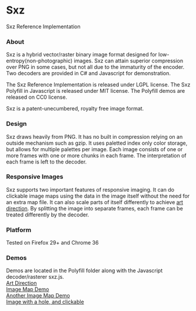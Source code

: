 Sxz
===

Sxz Reference Implementation

<h3>About</h3>
Sxz is a hybrid vector/raster binary image format designed for low-entropy(non-photographic) images.  Sxz can attain superior compression over PNG in some cases, but not all due to the immaturity of the encoder.  Two decoders are provided in C# and Javascript for demonstration.

The Sxz Reference Implementation is released under LGPL license.  The Sxz Polyfill in Javascript is released under MIT license.  The Polyfill demos are released on CC0 license.

Sxz is a patent-unecumbered, royalty free image format.

<h3>Design</h3>
Sxz draws heavily from PNG.  It has no built in compression relying on an outside mechanism such as gzip.  It uses paletted index only color storage, but allows for multiple palettes per image.  Each image consists of one or more frames with one or more chunks in each frame.  The interpretation of each frame is left to the decoder.

<h3>Responsive Images</h3>
Sxz supports two important features of responsive imaging.  It can do clickable image maps using the data in the image itself without the need for an extra map file.  It can also scale parts of itself differently to achieve <a href="http://usecases.responsiveimages.org/#art-direction">art direction</a>.  By splitting the image into separate frames, each frame can be treated differently by the decoder.

<h3>Platform</h3>
Tested on Firefox 29+ and Chrome 36

<h3>Demos</h3>
Demos are located in the Polyfill folder along with the Javascript decoder/rasterer sxz.js.<br />
<a href="https://rawgit.com/DarkLilac/Sxz/master/Polyfill/art_direction_demo_base64.html">Art Direction</a> <br />
<a href="https://rawgit.com/DarkLilac/Sxz/master/Polyfill/click_by_chunk_demo_base64.html">Image Map Demo</a> <br />
<a href="https://rawgit.com/DarkLilac/Sxz/master/Polyfill/click_by_location_demo_base64.html">Another Image Map Demo</a><br />
<a href="https://rawgit.com/DarkLilac/Sxz/master/Polyfill/image_with_hole_demo_base64.html">Image with a hole, and clickable</a><br />
